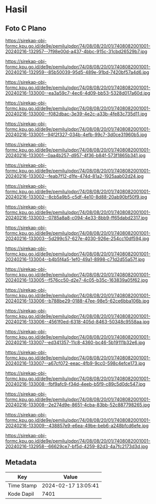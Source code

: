 # Hasil

## Foto C Plano

https://sirekap-obj-formc.kpu.go.id/de9e/pemilu/pdpr/74/08/08/20/01/7408082001001-20240216-132957--7f98e00d-a437-4bbc-915c-31cbd26529b7.jpg

https://sirekap-obj-formc.kpu.go.id/de9e/pemilu/pdpr/74/08/08/20/01/7408082001001-20240216-132959--85b50039-95d5-489e-91bd-7420bf57a4d6.jpg

https://sirekap-obj-formc.kpu.go.id/de9e/pemilu/pdpr/74/08/08/20/01/7408082001001-20240216-133000--ea3a59c7-4ec6-4d09-bb53-5328d017a60d.jpg

https://sirekap-obj-formc.kpu.go.id/de9e/pemilu/pdpr/74/08/08/20/01/7408082001001-20240216-133000--f082dbac-3e39-4e2c-a33b-4fe83c735d11.jpg

https://sirekap-obj-formc.kpu.go.id/de9e/pemilu/pdpr/74/08/08/20/01/7408082001001-20240216-133001--94f2f327-034b-4efb-99c7-3d0ce31960b5.jpg

https://sirekap-obj-formc.kpu.go.id/de9e/pemilu/pdpr/74/08/08/20/01/7408082001001-20240216-133001--0aa4b257-d957-4f36-b84f-573f1865b341.jpg

https://sirekap-obj-formc.kpu.go.id/de9e/pemilu/pdpr/74/08/08/20/01/7408082001001-20240216-133002--feab7f12-d1fe-474d-81a2-1925aab02d24.jpg

https://sirekap-obj-formc.kpu.go.id/de9e/pemilu/pdpr/74/08/08/20/01/7408082001001-20240216-133002--8cb5a9b5-c5df-4e10-8d88-20ab90bf50f9.jpg

https://sirekap-obj-formc.kpu.go.id/de9e/pemilu/pdpr/74/08/08/20/01/7408082001001-20240216-133003--0785a8a8-c094-4e33-8bb9-ff65dabd2317.jpg

https://sirekap-obj-formc.kpu.go.id/de9e/pemilu/pdpr/74/08/08/20/01/7408082001001-20240216-133003--5d299c57-627e-4030-926e-254cc10df594.jpg

https://sirekap-obj-formc.kpu.go.id/de9e/pemilu/pdpr/74/08/08/20/01/7408082001001-20240216-133004--b4b5f4a5-1ef0-49a1-8998-c71d2d55a57f.jpg

https://sirekap-obj-formc.kpu.go.id/de9e/pemilu/pdpr/74/08/08/20/01/7408082001001-20240216-133005--f576cc50-d2e7-4c05-b35c-163839a05f62.jpg

https://sirekap-obj-formc.kpu.go.id/de9e/pemilu/pdpr/74/08/08/20/01/7408082001001-20240216-133006--b788be29-0188-47ee-98e5-62ce6bba106b.jpg

https://sirekap-obj-formc.kpu.go.id/de9e/pemilu/pdpr/74/08/08/20/01/7408082001001-20240216-133006--4561f0ed-6318-405d-8463-50348c9558aa.jpg

https://sirekap-obj-formc.kpu.go.id/de9e/pemilu/pdpr/74/08/08/20/01/7408082001001-20240216-133007--ed341357-11c8-4360-bc46-5b19111b32e6.jpg

https://sirekap-obj-formc.kpu.go.id/de9e/pemilu/pdpr/74/08/08/20/01/7408082001001-20240216-133007--a67cf072-eeac-4fb9-9cc0-598c4efce173.jpg

https://sirekap-obj-formc.kpu.go.id/de9e/pemilu/pdpr/74/08/08/20/01/7408082001001-20240216-133008--fbf9afc9-f34d-4eeb-b5f9-c89c5d0dc547.jpg

https://sirekap-obj-formc.kpu.go.id/de9e/pemilu/pdpr/74/08/08/20/01/7408082001001-20240216-133008--2e274d9e-8651-4cba-83bb-52c887798265.jpg

https://sirekap-obj-formc.kpu.go.id/de9e/pemilu/pdpr/74/08/08/20/01/7408082001001-20240216-133009--438857e9-e6ea-49be-beb6-a248bfcd6efe.jpg

https://sirekap-obj-formc.kpu.go.id/de9e/pemilu/pdpr/74/08/08/20/01/7408082001001-20240216-132958--66629ce7-bf5d-4259-82d3-4a7fc2173d3d.jpg


## Metadata

| Key        | Value               |
| ---------- | ------------------- |
| Time Stamp | 2024-02-17 13:05:41 |
| Kode Dapil | 7401                |



